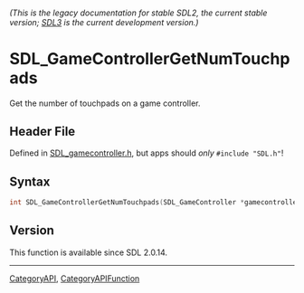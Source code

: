 ###### (This is the legacy documentation for stable SDL2, the current stable version; [SDL3](https://wiki.libsdl.org/SDL3/) is the current development version.)
# SDL_GameControllerGetNumTouchpads

Get the number of touchpads on a game controller.

## Header File

Defined in [SDL_gamecontroller.h](https://github.com/libsdl-org/SDL/blob/SDL2/include/SDL_gamecontroller.h), but apps should _only_ `#include "SDL.h"`!

## Syntax

```c
int SDL_GameControllerGetNumTouchpads(SDL_GameController *gamecontroller);

```

## Version

This function is available since SDL 2.0.14.

----
[CategoryAPI](CategoryAPI), [CategoryAPIFunction](CategoryAPIFunction)


